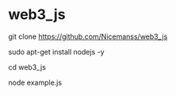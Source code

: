 # web3_js

git clone https://github.com/Nicemanss/web3_js

sudo apt-get install nodejs -y

cd web3_js

node example.js
